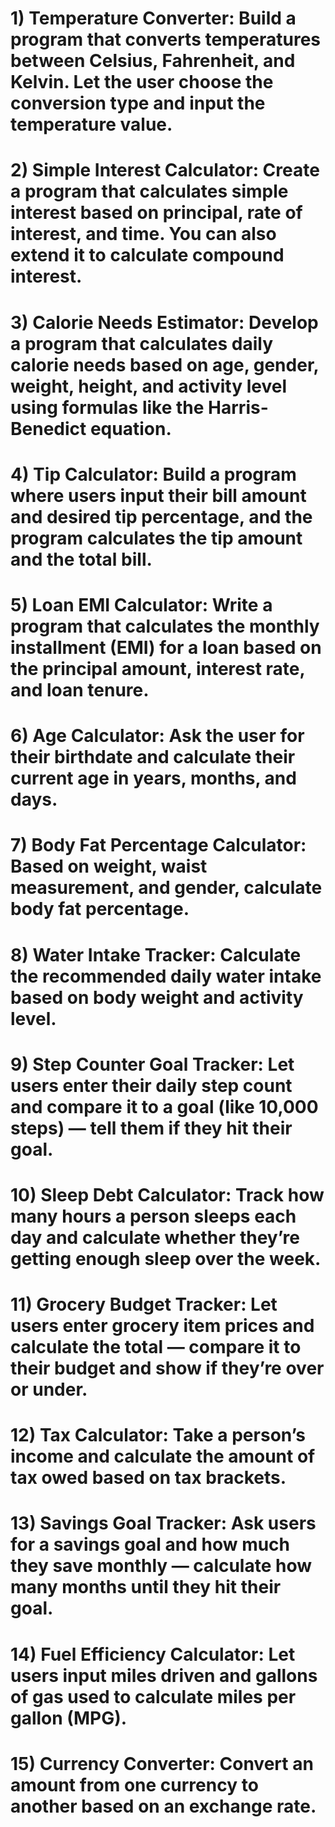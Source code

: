 # 1) Temperature Converter: Build a program that converts temperatures between Celsius, Fahrenheit, and Kelvin. Let the user choose the conversion type and input the temperature value.

# 2) Simple Interest Calculator: Create a program that calculates simple interest based on principal, rate of interest, and time. You can also extend it to calculate compound interest.

# 3) Calorie Needs Estimator: Develop a program that calculates daily calorie needs based on age, gender, weight, height, and activity level using formulas like the Harris-Benedict equation.

# 4) Tip Calculator: Build a program where users input their bill amount and desired tip percentage, and the program calculates the tip amount and the total bill.

# 5) Loan EMI Calculator: Write a program that calculates the monthly installment (EMI) for a loan based on the principal amount, interest rate, and loan tenure.

# 6) Age Calculator: Ask the user for their birthdate and calculate their current age in years, months, and days.

# 7) Body Fat Percentage Calculator: Based on weight, waist measurement, and gender, calculate body fat percentage.

# 8) Water Intake Tracker: Calculate the recommended daily water intake based on body weight and activity level.

# 9) Step Counter Goal Tracker: Let users enter their daily step count and compare it to a goal (like 10,000 steps) — tell them if they hit their goal.

# 10) Sleep Debt Calculator: Track how many hours a person sleeps each day and calculate whether they’re getting enough sleep over the week.

# 11) Grocery Budget Tracker: Let users enter grocery item prices and calculate the total — compare it to their budget and show if they’re over or under.

# 12) Tax Calculator: Take a person’s income and calculate the amount of tax owed based on tax brackets.

# 13) Savings Goal Tracker: Ask users for a savings goal and how much they save monthly — calculate how many months until they hit their goal.

# 14) Fuel Efficiency Calculator: Let users input miles driven and gallons of gas used to calculate miles per gallon (MPG).

# 15) Currency Converter: Convert an amount from one currency to another based on an exchange rate.